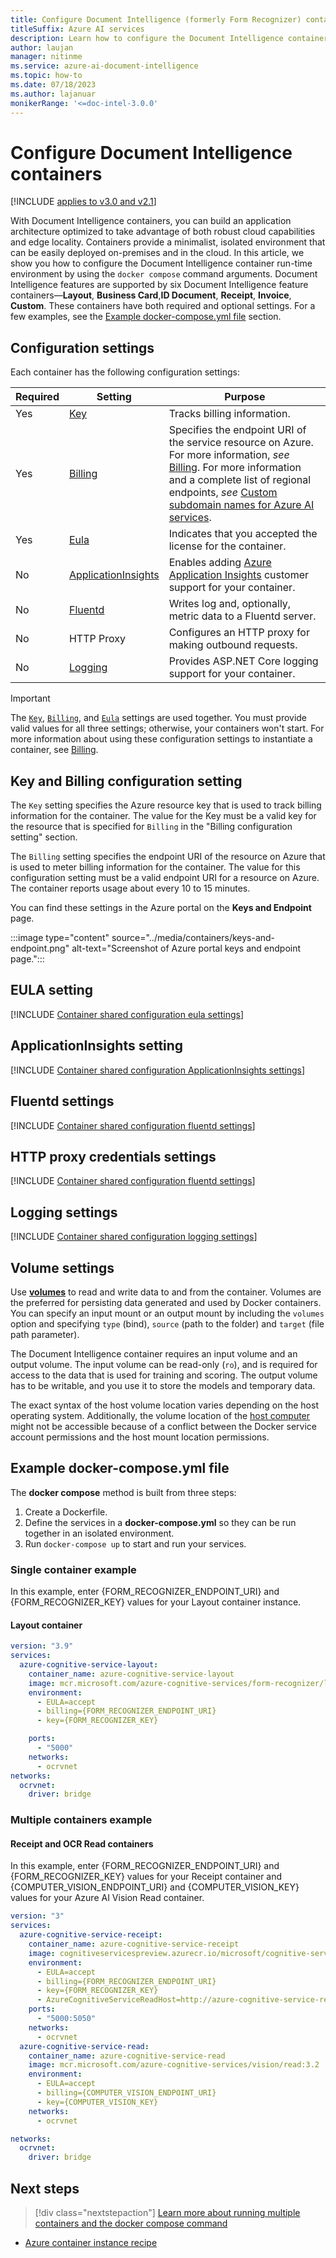 ```yaml
---
title: Configure Document Intelligence (formerly Form Recognizer) containers
titleSuffix: Azure AI services
description: Learn how to configure the Document Intelligence container to parse form and table data.
author: laujan
manager: nitinme
ms.service: azure-ai-document-intelligence
ms.topic: how-to
ms.date: 07/18/2023
ms.author: lajanuar
monikerRange: '<=doc-intel-3.0.0'
---
```


# Configure Document Intelligence containers

[!INCLUDE [applies to v3.0 and v2.1](../includes/applies-to-v30-v21.md)]

With Document Intelligence containers, you can build an application architecture optimized to take advantage of both robust cloud capabilities and edge locality. Containers provide a minimalist, isolated environment that can be easily deployed on-premises and in the cloud. In this article, we show you how to configure the Document Intelligence container run-time environment by using the `docker compose` command arguments. Document Intelligence features are supported by six Document Intelligence feature containers—**Layout**, **Business Card**,**ID Document**,  **Receipt**, **Invoice**, **Custom**. These containers have both required and optional settings. For a few examples, see the [Example docker-compose.yml file](#example-docker-composeyml-file) section.

## Configuration settings

Each container has the following configuration settings:

|Required|Setting|Purpose|
|--|--|--|
|Yes|[Key](#key-and-billing-configuration-setting)|Tracks billing information.|
|Yes|[Billing](#key-and-billing-configuration-setting)|Specifies the endpoint URI of the service resource on Azure.  For more information, _see_ [Billing](install-run.md#billing). For more information and a complete list of regional endpoints, _see_ [Custom subdomain names for Azure AI services](../../../ai-services/cognitive-services-custom-subdomains.md).|
|Yes|[Eula](#eula-setting)| Indicates that you accepted the license for the container.|
|No|[ApplicationInsights](#applicationinsights-setting)|Enables adding [Azure Application Insights](/azure/application-insights) customer support for your container.|
|No|[Fluentd](#fluentd-settings)|Writes log and, optionally, metric data to a Fluentd server.|
|No|HTTP Proxy|Configures an HTTP proxy for making outbound requests.|
|No|[Logging](#logging-settings)|Provides ASP.NET Core logging support for your container. |

> [!IMPORTANT]
> The [`Key`](#key-and-billing-configuration-setting), [`Billing`](#key-and-billing-configuration-setting), and [`Eula`](#eula-setting) settings are used together. You must provide valid values for all three settings; otherwise, your containers won't start. For more information about using these configuration settings to instantiate a container, see [Billing](install-run.md#billing).

## Key and Billing configuration setting

The `Key` setting specifies the Azure resource key that is used to track billing information for the container. The value for the Key must be a valid key for the resource that is specified for `Billing` in the "Billing configuration setting" section.

The `Billing` setting specifies the endpoint URI of the resource on Azure that is used to meter billing information for the container. The value for this configuration setting must be a valid endpoint URI for a resource on Azure. The container reports usage about every 10 to 15 minutes.

 You can find these settings in the Azure portal on the **Keys and Endpoint** page.

   :::image type="content" source="../media/containers/keys-and-endpoint.png" alt-text="Screenshot of Azure portal keys and endpoint page.":::

## EULA setting

[!INCLUDE [Container shared configuration eula settings](../../../../includes/cognitive-services-containers-configuration-shared-settings-eula.md)]

## ApplicationInsights setting

[!INCLUDE [Container shared configuration ApplicationInsights settings](../../../../includes/cognitive-services-containers-configuration-shared-settings-application-insights.md)]

## Fluentd settings

[!INCLUDE [Container shared configuration fluentd settings](../../../../includes/cognitive-services-containers-configuration-shared-settings-fluentd.md)]

## HTTP proxy credentials settings

[!INCLUDE [Container shared configuration fluentd settings](../../../../includes/cognitive-services-containers-configuration-shared-settings-http-proxy.md)]

## Logging settings

[!INCLUDE [Container shared configuration logging settings](../../../../includes/cognitive-services-containers-configuration-shared-settings-logging.md)]

## Volume settings

Use [**volumes**](https://docs.docker.com/storage/volumes/) to read and write data to and from the container. Volumes are the preferred for persisting data generated and used by Docker containers. You can specify an input mount or an output mount by including the `volumes` option and specifying `type` (bind), `source` (path to the folder) and `target` (file path parameter).

The Document Intelligence container requires an input volume and an output volume. The input volume can be read-only (`ro`), and is required for access to the data that is used for training and scoring. The output volume has to be writable, and you use it to store the models and temporary data.

The exact syntax of the host volume location varies depending on the host operating system. Additionally, the volume location of the [host computer](install-run.md#host-computer-requirements) might not be accessible because of a conflict between the Docker service account permissions and the host mount location permissions.

## Example docker-compose.yml file

The **docker compose** method is built from three steps:

 1. Create a Dockerfile.
 1. Define the services in a **docker-compose.yml** so they can be run together in an isolated environment.
 1. Run `docker-compose up` to start and run your services.

### Single container example

In this example, enter {FORM_RECOGNIZER_ENDPOINT_URI} and {FORM_RECOGNIZER_KEY} values for your Layout container instance.

#### **Layout container**

```yml
version: "3.9"
services:
  azure-cognitive-service-layout:
    container_name: azure-cognitive-service-layout
    image: mcr.microsoft.com/azure-cognitive-services/form-recognizer/layout
    environment:
      - EULA=accept
      - billing={FORM_RECOGNIZER_ENDPOINT_URI}
      - key={FORM_RECOGNIZER_KEY}

    ports:
      - "5000"
    networks:
      - ocrvnet
networks:
  ocrvnet:
    driver: bridge
```

### Multiple containers example

#### **Receipt and OCR Read containers**

In this example, enter {FORM_RECOGNIZER_ENDPOINT_URI} and {FORM_RECOGNIZER_KEY} values for your Receipt container and {COMPUTER_VISION_ENDPOINT_URI} and {COMPUTER_VISION_KEY} values for your Azure AI Vision Read container.

```yml
version: "3"
services:
  azure-cognitive-service-receipt:
    container_name: azure-cognitive-service-receipt
    image: cognitiveservicespreview.azurecr.io/microsoft/cognitive-services-form-recognizer-receipt:2.1
    environment:
      - EULA=accept
      - billing={FORM_RECOGNIZER_ENDPOINT_URI}
      - key={FORM_RECOGNIZER_KEY}
      - AzureCognitiveServiceReadHost=http://azure-cognitive-service-read:5000
    ports:
      - "5000:5050"
    networks:
      - ocrvnet
  azure-cognitive-service-read:
    container_name: azure-cognitive-service-read
    image: mcr.microsoft.com/azure-cognitive-services/vision/read:3.2
    environment:
      - EULA=accept
      - billing={COMPUTER_VISION_ENDPOINT_URI}
      - key={COMPUTER_VISION_KEY}
    networks:
      - ocrvnet

networks:
  ocrvnet:
    driver: bridge
```

## Next steps

> [!div class="nextstepaction"]
> [Learn more about running multiple containers and the docker compose command](install-run.md)

* [Azure container instance recipe](../../../ai-services/containers/azure-container-instance-recipe.md)
